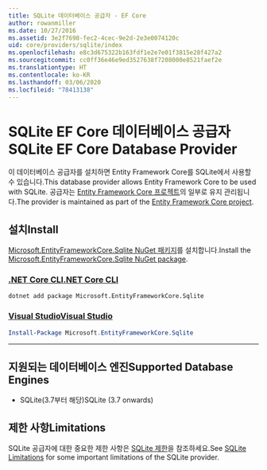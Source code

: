 ```yaml
---
title: SQLite 데이터베이스 공급자 - EF Core
author: rowanmiller
ms.date: 10/27/2016
ms.assetid: 3e2f7698-fec2-4cec-9e2d-2e3e0074120c
uid: core/providers/sqlite/index
ms.openlocfilehash: e8c3d675322b163fdf1e2e7e01f3815e28f427a2
ms.sourcegitcommit: cc0ff36e46e9ed3527638f7208000e8521faef2e
ms.translationtype: HT
ms.contentlocale: ko-KR
ms.lasthandoff: 03/06/2020
ms.locfileid: "78413138"
---
```

# <a name="sqlite-ef-core-database-provider"></a><span data-ttu-id="cda4a-102">SQLite EF Core 데이터베이스 공급자</span><span class="sxs-lookup"><span data-stu-id="cda4a-102">SQLite EF Core Database Provider</span></span>

<span data-ttu-id="cda4a-103">이 데이터베이스 공급자를 설치하면 Entity Framework Core를 SQLite에서 사용할 수 있습니다.</span><span class="sxs-lookup"><span data-stu-id="cda4a-103">This database provider allows Entity Framework Core to be used with SQLite.</span></span> <span data-ttu-id="cda4a-104">공급자는 [Entity Framework Core 프로젝트](https://github.com/aspnet/EntityFrameworkCore)의 일부로 유지 관리됩니다.</span><span class="sxs-lookup"><span data-stu-id="cda4a-104">The provider is maintained as part of the [Entity Framework Core project](https://github.com/aspnet/EntityFrameworkCore).</span></span>

## <a name="install"></a><span data-ttu-id="cda4a-105">설치</span><span class="sxs-lookup"><span data-stu-id="cda4a-105">Install</span></span>

<span data-ttu-id="cda4a-106">[Microsoft.EntityFrameworkCore.Sqlite NuGet 패키지](https://www.nuget.org/packages/Microsoft.EntityFrameworkCore.Sqlite/)를 설치합니다.</span><span class="sxs-lookup"><span data-stu-id="cda4a-106">Install the [Microsoft.EntityFrameworkCore.Sqlite NuGet package](https://www.nuget.org/packages/Microsoft.EntityFrameworkCore.Sqlite/).</span></span>

### <a name="net-core-cli"></a>[<span data-ttu-id="cda4a-107">.NET Core CLI</span><span class="sxs-lookup"><span data-stu-id="cda4a-107">.NET Core CLI</span></span>](#tab/dotnet-core-cli)

```dotnetcli
dotnet add package Microsoft.EntityFrameworkCore.Sqlite
```

### <a name="visual-studio"></a>[<span data-ttu-id="cda4a-108">Visual Studio</span><span class="sxs-lookup"><span data-stu-id="cda4a-108">Visual Studio</span></span>](#tab/vs)

``` powershell
Install-Package Microsoft.EntityFrameworkCore.Sqlite
```

***

## <a name="supported-database-engines"></a><span data-ttu-id="cda4a-109">지원되는 데이터베이스 엔진</span><span class="sxs-lookup"><span data-stu-id="cda4a-109">Supported Database Engines</span></span>

* <span data-ttu-id="cda4a-110">SQLite(3.7부터 해당)</span><span class="sxs-lookup"><span data-stu-id="cda4a-110">SQLite (3.7 onwards)</span></span>

## <a name="limitations"></a><span data-ttu-id="cda4a-111">제한 사항</span><span class="sxs-lookup"><span data-stu-id="cda4a-111">Limitations</span></span>

<span data-ttu-id="cda4a-112">SQLite 공급자에 대한 중요한 제한 사항은 [SQLite 제한](limitations.md)을 참조하세요.</span><span class="sxs-lookup"><span data-stu-id="cda4a-112">See [SQLite Limitations](limitations.md) for some important limitations of the SQLite provider.</span></span>

